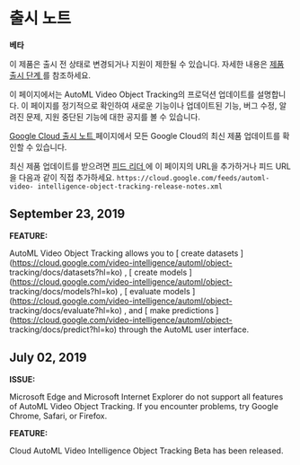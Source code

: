 #  출시 노트

**베타**

이 제품은 출시 전 상태로 변경되거나 지원이 제한될 수 있습니다. 자세한 내용은 [ 제품 출시 단계
](https://cloud.google.com/products?hl=ko#product-launch-stages) 를 참조하세요.

이 페이지에서는 AutoML Video Object Tracking의 프로덕션 업데이트를 설명합니다. 이 페이지를 정기적으로 확인하여 새로운
기능이나 업데이트된 기능, 버그 수정, 알려진 문제, 지원 중단된 기능에 대한 공지를 볼 수 있습니다.

[ Google Cloud 출시 노트 ](https://cloud.google.com/release-notes?hl=ko) 페이지에서 모든
Google Cloud의 최신 제품 업데이트를 확인할 수 있습니다.

최신 제품 업데이트를 받으려면 [ 피드 리더
](https://wikipedia.org/wiki/Comparison_of_feed_aggregators) 에 이 페이지의 URL을
추가하거나 피드 URL을 다음과 같이 직접 추가하세요. ` https://cloud.google.com/feeds/automl-video-
intelligence-object-tracking-release-notes.xml `

##  September 23, 2019

**FEATURE:**

AutoML Video Object Tracking allows you to [ create datasets
](https://cloud.google.com/video-intelligence/automl/object-
tracking/docs/datasets?hl=ko) , [ create models
](https://cloud.google.com/video-intelligence/automl/object-
tracking/docs/models?hl=ko) , [ evaluate models
](https://cloud.google.com/video-intelligence/automl/object-
tracking/docs/evaluate?hl=ko) , and [ make predictions
](https://cloud.google.com/video-intelligence/automl/object-
tracking/docs/predict?hl=ko) through the AutoML user interface.

##  July 02, 2019

**ISSUE:**

Microsoft Edge and Microsoft Internet Explorer do not support all features of
AutoML Video Object Tracking. If you encounter problems, try Google Chrome,
Safari, or Firefox.

**FEATURE:**

Cloud AutoML Video Intelligence Object Tracking Beta has been released.

